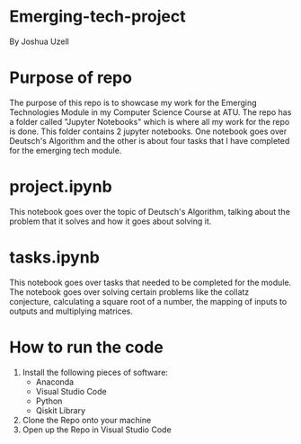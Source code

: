 # Emerging-tech-project
By Joshua Uzell

# Purpose of repo
The purpose of this repo is to showcase my work for the Emerging Technologies Module in my Computer Science Course at ATU. The repo has a folder called "Jupyter Notebooks" which is where all my work for the repo is done. This folder contains 2 jupyter notebooks. One notebook goes over Deutsch's Algorithm and the other is about four tasks that I have completed for the emerging tech module.

# project.ipynb
This notebook goes over the topic of Deutsch's Algorithm, talking about the problem that it solves and how it goes about solving it.

# tasks.ipynb
This notebook goes over tasks that needed to be completed for the module. The notebook goes over solving certain problems like the collatz conjecture, calculating a square root of a number, the mapping of inputs to outputs and multiplying matrices.

# How to run the code
1. Install the following pieces of software:
    - Anaconda
    - Visual Studio Code
    - Python
    - Qiskit Library
2. Clone the Repo onto your machine
3. Open up the Repo in Visual Studio Code
